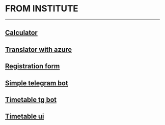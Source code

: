 # FROM INSTITUTE
___

## [Calculator](https://github.com/zuzuka28/mtuci_prog/tree/main/calculator)
## [Translator with azure](https://github.com/zuzuka28/mtuci_prog/tree/main/translator%20with%20azure)
## [Registration form](https://github.com/zuzuka28/mtuci_prog/tree/main/registration%20form)
## [Simple telegram bot](https://github.com/zuzuka28/mtuci_prog/tree/main/simple%20tg%20bot)
## [Timetable tg bot](https://github.com/zuzuka28/mtuci_prog/tree/main/timetable%20tg%20bot)
## [Timetable ui](https://github.com/zuzuka28/mtuci_prog/tree/main/timetable%20ui)


